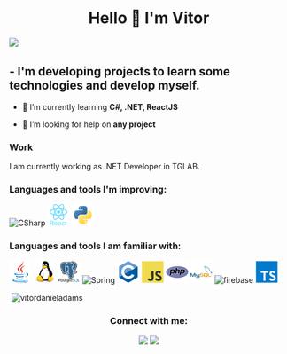 <h1 align="center">Hello 🤙 I'm Vitor</h1>

  ![](https://media.giphy.com/media/mQG644PY8O7rG/giphy.gif)

<h2 align="left">- I'm developing projects to learn some technologies and develop myself.</h3>

- 📄 I’m currently learning **C#, .NET, ReactJS**

- 🤝 I’m looking for help on **any project**

<h3 align="left">Work</h3>

I am currently working as .NET Developer in TGLAB.

<h3 align="left">Languages and tools I'm improving:</h3>
<p align="left"> 
  <img src="https://cdn.jsdelivr.net/gh/devicons/devicon/icons/csharp/csharp-original.svg" width="40" height="40" alt="CSharp" />
  <img src="https://raw.githubusercontent.com/devicons/devicon/master/icons/react/react-original-wordmark.svg" alt="react" width="40" height="40"/>
  <img src="https://raw.githubusercontent.com/devicons/devicon/master/icons/python/python-original.svg" alt="python" width="40" height="40"/> 
</p>

<h3 align="left">Languages and tools I am familiar with:</h3>
<p align="left"> 
  <img src="https://raw.githubusercontent.com/devicons/devicon/master/icons/java/java-original.svg" alt="java" width="40" height="40"/>
  <img src="https://raw.githubusercontent.com/devicons/devicon/master/icons/linux/linux-original.svg" alt="linux" width="40" height="40"/>
  <img src="https://raw.githubusercontent.com/devicons/devicon/master/icons/postgresql/postgresql-original-wordmark.svg" alt="postgresql" width="40" height="40"/>
  <img src="https://cdn.jsdelivr.net/gh/devicons/devicon/icons/spring/spring-original.svg" width="40" height="40" alt="Spring" />
  <img src="https://raw.githubusercontent.com/devicons/devicon/master/icons/c/c-original.svg" alt="c" width="40" height="40"/>
  <img src="https://raw.githubusercontent.com/devicons/devicon/master/icons/javascript/javascript-original.svg" alt="javascript" width="40" height="40"/>
  <img src="https://raw.githubusercontent.com/devicons/devicon/master/icons/php/php-original.svg" alt="php" width="40" height="40"/>
  <img src="https://raw.githubusercontent.com/devicons/devicon/master/icons/mysql/mysql-original-wordmark.svg" alt="mysql" width="40" height="40"/>
  <img src="https://www.vectorlogo.zone/logos/firebase/firebase-icon.svg" alt="firebase" width="40" height="40"/>
  <img src="https://raw.githubusercontent.com/devicons/devicon/master/icons/typescript/typescript-original.svg" alt="typescript" width="40" height="40"/>
</p>

<p>&nbsp;<img align="center" src="https://github-readme-stats.vercel.app/api?username=vitordanieladams&show_icons=true&locale=en" alt="vitordanieladams" /></p>

<h3 align="center">Connect with me:</h3>
<p align="center">
<a href="https://linkedin.com/in/vitor-adams" target="blank"><a href="https://www.linkedin.com/in/vitor-adams/" target="_blank"><img src="https://img.shields.io/badge/-LinkedIn-%230077B5?style=for-the-badge&logo=linkedin&logoColor=white" target="_blank"></a>
<a href="https://instagram.com/vitor.adams" target="blank"><img src="https://img.shields.io/badge/-Instagram-%23E4405F?style=for-the-badge&logo=instagram&logoColor=white" target="_blank"></a>
</p>
